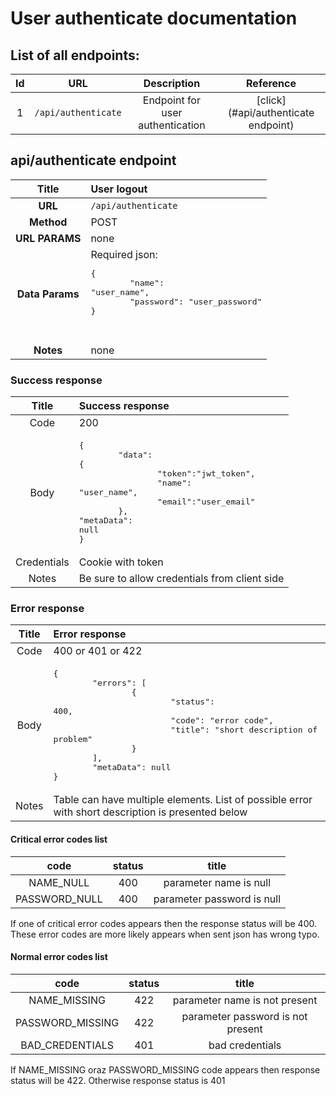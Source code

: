 # User authenticate documentation

## List of all endpoints:

| Id |URL|Description|Reference|
|:-:|:-:|:-:|:-:|
|1|`/api/authenticate`|Endpoint for user authentication|[click](#api/authenticate endpoint)|


## api/authenticate endpoint
| Title | User logout  |
|:-:|:-|
| __URL__  | `/api/authenticate` |
| __Method__    | POST      |
| __URL PARAMS__ | none      |
|__Data Params__| Required json:<pre>{<br>&#9;"name": "user_name",<br>&#9;"password": "user_password"<br>}<pre>|
|__Notes__|none |

### Success response
|Title|Success response|
|:-:|:-|
|Code|200|
|Body| <pre>{<br>&#9;"data": {<br>&#9;&#9;"token":"jwt_token",<br>&#9;&#9;"name": "user_name",<br>&#9;&#9;"email":"user_email"<br>&#9;},<br>"metaData": null<br>}</pre>|
|Credentials| Cookie with token |
|Notes| Be sure to allow credentials from client side |

### Error response
|Title|Error response|
|:-:|:-|
|Code|400 or 401 or 422|
|Body|<pre>{<br>&#9;"errors": [<br>&#9;&#9;{<br>&#9;&#9;&#9;"status": 400,<br>&#9;&#9;&#9;"code": "error code",<br>&#9;&#9;&#9;"title": "short description of problem"<br>&#9;&#9;}<br>&#9;],<br>&#9;"metaData": null<br>}</pre>|
|Notes| Table can have multiple elements. List of possible error with short description is presented below |

#### Critical  error codes list
|code|status|title|
|:-:|:-:|:-:|
|NAME_NULL|400|parameter name is null|
|PASSWORD_NULL|400|parameter password is null|
If one of critical error codes appears then the response status will be 400. \
These error codes are more likely appears when sent json has wrong typo.

#### Normal error codes list
|code|status|title|
|:-:|:-:|:-:|
|NAME_MISSING|422|parameter name is not present|
|PASSWORD_MISSING|422|parameter password is not present|
|BAD_CREDENTIALS|401|bad credentials|
If NAME_MISSING oraz PASSWORD_MISSING code appears then response status will be 422.
Otherwise response status is 401
